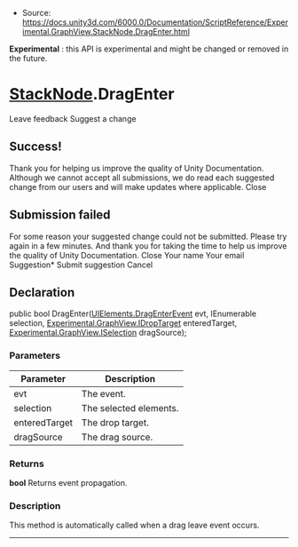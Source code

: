 * Source: https://docs.unity3d.com/6000.0/Documentation/ScriptReference/Experimental.GraphView.StackNode.DragEnter.html

**Experimental** : this API is experimental and might be changed or removed in the future.
#  [StackNode](https://docs.unity3d.com/6000.0/Documentation/ScriptReference/Experimental.GraphView.StackNode.html).DragEnter
Leave feedback
Suggest a change
## Success!
Thank you for helping us improve the quality of Unity Documentation. Although we cannot accept all submissions, we do read each suggested change from our users and will make updates where applicable.
Close
## Submission failed
For some reason your suggested change could not be submitted. Please <a>try again</a> in a few minutes. And thank you for taking the time to help us improve the quality of Unity Documentation.
Close
Your name Your email Suggestion* Submit suggestion
Cancel
## Declaration
public bool DragEnter([UIElements.DragEnterEvent](https://docs.unity3d.com/6000.0/Documentation/ScriptReference/UIElements.DragEnterEvent.html) evt, IEnumerable<ISelectable> selection, [Experimental.GraphView.IDropTarget](https://docs.unity3d.com/6000.0/Documentation/ScriptReference/Experimental.GraphView.IDropTarget.html) enteredTarget, [Experimental.GraphView.ISelection](https://docs.unity3d.com/6000.0/Documentation/ScriptReference/Experimental.GraphView.ISelection.html) dragSource); 
### Parameters
Parameter | Description  
---|---  
evt | The event.  
selection | The selected elements.  
enteredTarget | The drop target.  
dragSource | The drag source.  
### Returns
**bool** Returns event propagation. 
### Description
This method is automatically called when a drag leave event occurs.
* * *
